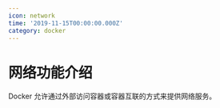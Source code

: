 ```yaml
---
icon: network
time: '2019-11-15T00:00:00.000Z'
category: docker
---
```


# 网络功能介绍

Docker 允许通过外部访问容器或容器互联的方式来提供网络服务。

